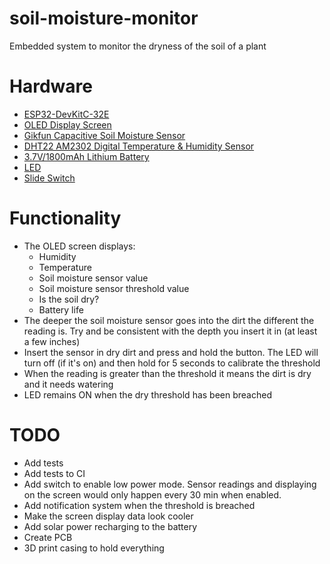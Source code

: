 # soil-moisture-monitor
Embedded system to monitor the dryness of the soil of a plant

# Hardware
- [ESP32-DevKitC-32E](https://www.amazon.com/dp/B0D6BH4K9B?ref=ppx_yo2ov_dt_b_fed_asin_title)
- [OLED Display Screen](https://www.amazon.com/dp/B0D2RMQQHR?ref=ppx_yo2ov_dt_b_fed_asin_title)
- [Gikfun Capacitive Soil Moisture Sensor](https://www.amazon.com/dp/B07H3P1NRM?ref=ppx_yo2ov_dt_b_fed_asin_title)
- [DHT22 AM2302 Digital Temperature & Humidity Sensor](https://www.amazon.com/dp/B096LT84F6?ref=ppx_yo2ov_dt_b_fed_asin_title&th=1)
- [3.7V/1800mAh Lithium Battery](https://www.amazon.com/dp/B09DPL8RZH?ref=ppx_yo2ov_dt_b_fed_asin_title)
- [LED](https://www.amazon.com/dp/B07PG84V17?ref=ppx_yo2ov_dt_b_fed_asin_title)
- [Slide Switch](https://www.amazon.com/dp/B09R43HCY3?ref=ppx_yo2ov_dt_b_fed_asin_title&th=1)

# Functionality
- The OLED screen displays:
  - Humidity
  - Temperature
  - Soil moisture sensor value
  - Soil moisture sensor threshold value
  - Is the soil dry?
  - Battery life
- The deeper the soil moisture sensor goes into the dirt the different the reading is. Try and be consistent with the depth you insert it in (at least a few inches)
- Insert the sensor in dry dirt and press and hold the button. The LED will turn off (if it's on) and then hold for 5 seconds to calibrate the threshold
- When the reading is greater than the threshold it means the dirt is dry and it needs watering
- LED remains ON when the dry threshold has been breached

# TODO
- Add tests
- Add tests to CI
- Add switch to enable low power mode. Sensor readings and displaying on the screen would only happen every 30 min when enabled.
- Add notification system when the threshold is breached
- Make the screen display data look cooler
- Add solar power recharging to the battery
- Create PCB
- 3D print casing to hold everything